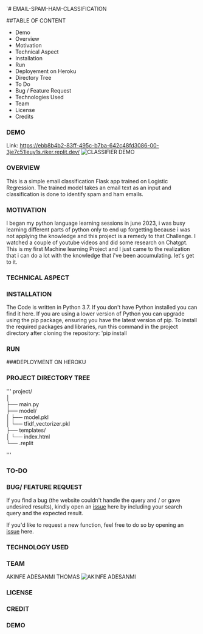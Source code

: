 `# EMAIL-SPAM-HAM-CLASSIFICATION

##TABLE OF CONTENT
* Demo
* Overview
* Motivation
* Technical Aspect
* Installation
* Run
* Deployement on Heroku
* Directory Tree
* To Do
* Bug / Feature Request
* Technologies Used
* Team
* License
* Credits

### DEMO
Link: https://ebb8b4b2-83ff-495c-b7ba-642c48fd3086-00-3je7c51leuy1s.riker.replit.dev/
![CLASSIFIER DEMO](https://github.com/user-attachments/assets/e8d67dfe-554b-40d2-a6d8-7ec8f2ec122e)

###  OVERVIEW
This is a simple email classification Flask app trained on Logistic Regression. The trained model takes an email text as an input and classification is done to identify spam and ham emails. 

### MOTIVATION
I began my python language learning sessions in june 2023, i was busy learning different parts of python only to end up forgetting because i was not applying the knowledge and this project is a remedy to that Challenge. I watched a couple of youtube videos and did some research on Chatgpt.  This is my first Machine learning Project and I just came to the realization that i can do a lot with the knowledge that i've been accumulating. let's get to it.  

### TECHNICAL ASPECT


### INSTALLATION
The Code is written in Python 3.7. If you don't have Python installed you can find it here. If you are using a lower version of Python you can upgrade using the pip package, ensuring you have the latest version of pip. To install the required packages and libraries, run this command in the project directory after cloning the repository:
'pip install 
### RUN
###DEPLOYMENT ON HEROKU
### PROJECT DIRECTORY TREE 
'''
project/  
│  
├── main.py           
├── model/  
│     ├── model.pkl  
│     └── tfidf_vectorizer.pkl  
├── templates/  
│     └── index.html  
└── .replit  

'''
### TO-DO  
### BUG/ FEATURE REQUEST  
If you find a bug (the website couldn't handle the query and / or gave undesired results), kindly open an [issue](https://github.com/pizzyander/EMAIL-SPAM-HAM-CLASSIFICATION/issues) here by including your search query and the expected result.  

If you'd like to request a new function, feel free to do so by opening an [issue](https://github.com/pizzyander/EMAIL-SPAM-HAM-CLASSIFICATION/issues) here.  

### TECHNOLOGY USED
### TEAM
AKINFE ADESANMI THOMAS
![AKINFE ADESANMI](https://github.com/user-attachments/assets/92f1721e-ab4c-428b-8b7d-48ffef1cea4b)

### LICENSE
### CREDIT

### DEMO
